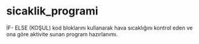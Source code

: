 # sicaklik_programi

İF- ELSE (KOŞUL) kod bloklarını kullanarak hava sıcaklığını kontrol eden ve ona göre aktivite sunan program hazırlanımı. 